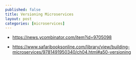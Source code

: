 ```yaml
---
published: false
title: Versioning Microservices
layout: post
categories: [microservices]
---
```

- https://news.ycombinator.com/item?id=9705098

- https://www.safaribooksonline.com/library/view/building-microservices/9781491950340/ch04.html#a50-versioning